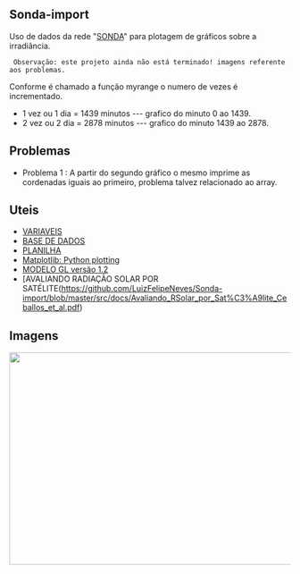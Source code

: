 ## Sonda-import
Uso de dados da rede "[SONDA](http://sonda.ccst.inpe.br/)" para plotagem de gráficos sobre a irradiância.

``` Observação: este projeto ainda não está terminado! imagens referente aos problemas.```

Conforme é chamado a função myrange o numero de vezes é incrementado.
* 1 vez ou 1 dia = 1439 minutos --- grafico do minuto 0 ao 1439.
* 2 vez ou 2 dia = 2878 minutos --- grafico do minuto 1439 ao 2878.

## Problemas
* Problema 1 : A partir do segundo gráfico o mesmo imprime as cordenadas iguais ao primeiro, problema talvez relacionado ao array.

## Uteis
* [VARIAVEIS](http://sonda.ccst.inpe.br/infos/variaveis.html)
* [BASE DE DADOS](http://sonda.ccst.inpe.br/basedados/index.html)
* [PLANILHA](https://docs.google.com/spreadsheets/d/1ES7P4ceGymjs6OZsKRsFb3sd5BV8xkTk7Xd2MNBP59U/edit?usp=sharing)
* [Matplotlib: Python plotting](https://matplotlib.org/)
* [MODELO GL versão 1.2](http://satelite.cptec.inpe.br/radiacao/docs/RefTT/RTecnico001-2011-RST-20110624b.pdf)
* [AVALIANDO RADIAÇÃO SOLAR POR SATÉLITE(https://github.com/LuizFelipeNeves/Sonda-import/blob/master/src/docs/Avaliando_RSolar_por_Sat%C3%A9lite_Ceballos_et_al.pdf)

## Imagens
 <img width="1259" height="380" src="https://raw.githubusercontent.com/LuizFelipeNeves/Sonda-import/master/Figure_0.PNG">
